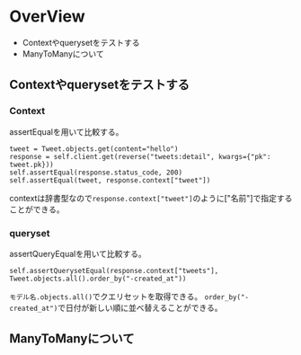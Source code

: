 # OverView
- Contextやquerysetをテストする
- ManyToManyについて



## Contextやquerysetをテストする
### Context
assertEqualを用いて比較する。
```
tweet = Tweet.objects.get(content="hello")
response = self.client.get(reverse("tweets:detail", kwargs={"pk": tweet.pk}))
self.assertEqual(response.status_code, 200)
self.assertEqual(tweet, response.context["tweet"])
```
contextは辞書型なので`response.context["tweet"]`のように["名前"]で指定することができる。

### queryset
assertQueryEqualを用いて比較する。
```
self.assertQuerysetEqual(response.context["tweets"], Tweet.objects.all().order_by("-created_at"))
```
`モデル名.objects.all()`でクエリセットを取得できる。
`order_by("-created_at")`で日付が新しい順に並べ替えることができる。

## ManyToManyについて

